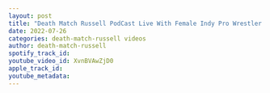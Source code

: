 ```yaml
---
layout: post
title: "Death Match Russell PodCast Live With Female Indy Pro Wrestler  Amanda Fuentes"
date: 2022-07-26
categories: death-match-russell videos
author: death-match-russell
spotify_track_id: 
youtube_video_id: XvnBVAwZjD0
apple_track_id: 
youtube_metadata: 
---
```

